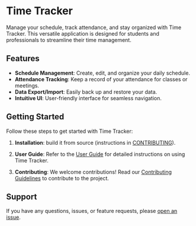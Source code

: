 # Time Tracker

Manage your schedule, track attendance, and stay organized with Time Tracker. This versatile application is designed for students and professionals to streamline their time management.

## Features

- **Schedule Management**: Create, edit, and organize your daily schedule.
- **Attendance Tracking**: Keep a record of your attendance for classes or meetings.
- **Data Export/Import**: Easily back up and restore your data.
- **Intuitive UI**: User-friendly interface for seamless navigation.

## Getting Started

Follow these steps to get started with Time Tracker:

1. **Installation**: build it from source (instructions in [CONTRIBUTING](CONTRIBUTING.md)).

2. **User Guide**: Refer to the [User Guide](docs/user-guide.md) for detailed instructions on using Time Tracker.

3. **Contributing**: We welcome contributions! Read our [Contributing Guidelines](CONTRIBUTING.md) to contribute to the project.


## Support

If you have any questions, issues, or feature requests, please [open an issue](https://github.com/yourusername/timetracker/issues).



